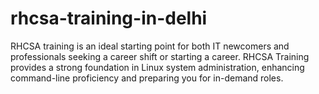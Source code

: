 # rhcsa-training-in-delhi
RHCSA training is an ideal starting point for both IT newcomers and professionals seeking a career shift or starting a career. RHCSA Training provides a strong foundation in Linux system administration, enhancing command-line proficiency and preparing you for in-demand roles.
